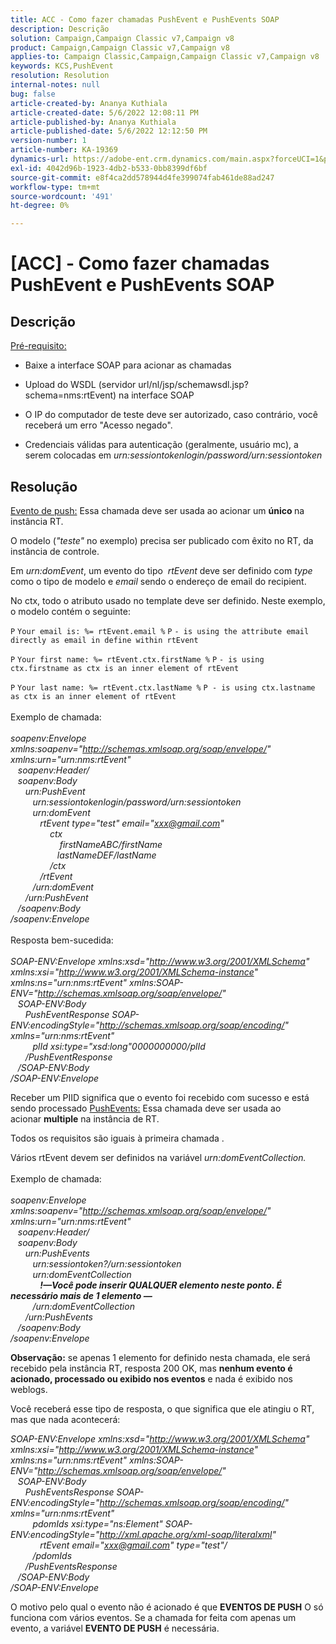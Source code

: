 ```yaml
---
title: ACC - Como fazer chamadas PushEvent e PushEvents SOAP
description: Descrição
solution: Campaign,Campaign Classic v7,Campaign v8
product: Campaign,Campaign Classic v7,Campaign v8
applies-to: Campaign Classic,Campaign,Campaign Classic v7,Campaign v8
keywords: KCS,PushEvent
resolution: Resolution
internal-notes: null
bug: false
article-created-by: Ananya Kuthiala
article-created-date: 5/6/2022 12:08:11 PM
article-published-by: Ananya Kuthiala
article-published-date: 5/6/2022 12:12:50 PM
version-number: 1
article-number: KA-19369
dynamics-url: https://adobe-ent.crm.dynamics.com/main.aspx?forceUCI=1&pagetype=entityrecord&etn=knowledgearticle&id=a22f902d-35cd-ec11-a7b5-0022480b639b
exl-id: 4042d96b-1923-4db2-b533-0bb8399df6bf
source-git-commit: e8f4ca2dd578944d4fe399074fab461de88ad247
workflow-type: tm+mt
source-wordcount: '491'
ht-degree: 0%

---
```


# [ACC] - Como fazer chamadas PushEvent e PushEvents SOAP

## Descrição

<u>Pré-requisito:</u>
- Baixe a interface SOAP para acionar as chamadas

- Upload do WSDL (servidor url/nl/jsp/schemawsdl.jsp?schema=nms:rtEvent) na interface SOAP

- O IP do computador de teste deve ser autorizado, caso contrário, você receberá um erro &quot;Acesso negado&quot;.

- Credenciais válidas para autenticação (geralmente, usuário mc), a serem colocadas em *urn:sessiontokenlogin/password/urn:sessiontoken*




## Resolução

<u>Evento de push:</u>
Essa chamada deve ser usada ao acionar um <b>único </b>na instância RT.

O modelo (*&quot;teste&quot;* no exemplo) precisa ser publicado com êxito no RT, da instância de controle.

Em *urn:domEvent*, um evento do tipo  *rtEvent* deve ser definido com *type* como o tipo de modelo e *email* sendo o endereço de email do recipient.

No ctx, todo o atributo usado no template deve ser definido. Neste exemplo, o modelo contém o seguinte:

`P` `Your email is: %= rtEvent.email %` `P` `- is using the attribute email directly as email in define within rtEvent`

`P` `Your first name: %= rtEvent.ctx.firstName %` `P` `- is using ctx.firstname as ctx is an inner element of rtEvent`

`P` `Your last name: %= rtEvent.ctx.lastName %` `P - is using ctx.lastname as ctx is an inner element of rtEvent`
<br><br>Exemplo de chamada:<br><br>
*soapenv:Envelope xmlns:soapenv=&quot;http://schemas.xmlsoap.org/soap/envelope/&quot; xmlns:urn=&quot;urn:nms:rtEvent&quot;
<br>   soapenv:Header/
<br>   soapenv:Body
<br>      urn:PushEvent
<br>         urn:sessiontokenlogin/password/urn:sessiontoken
<br>         urn:domEvent
<br>            rtEvent type=&quot;test&quot; email=&quot;xxx@gmail.com&quot; 
<br>                ctx
<br>                    firstNameABC/firstName
<br>                   lastNameDEF/lastName
<br>                /ctx
<br>            /rtEvent
<br>         /urn:domEvent
<br>      /urn:PushEvent
<br>   /soapenv:Body
<br>/soapenv:Envelope*
<br><br>Resposta bem-sucedida:<br><br>
*SOAP-ENV:Envelope xmlns:xsd=&quot;http://www.w3.org/2001/XMLSchema&quot; xmlns:xsi=&quot;http://www.w3.org/2001/XMLSchema-instance&quot; xmlns:ns=&quot;urn:nms:rtEvent&quot; xmlns:SOAP-ENV=&quot;http://schemas.xmlsoap.org/soap/envelope/&quot;
<br>   SOAP-ENV:Body
<br>      PushEventResponse SOAP-ENV:encodingStyle=&quot;http://schemas.xmlsoap.org/soap/encoding/&quot; xmlns=&quot;urn:nms:rtEvent&quot;
<br>         plId xsi:type=&quot;xsd:long&quot;0000000000/plId
<br>      /PushEventResponse
<br>   /SOAP-ENV:Body
<br>/SOAP-ENV:Envelope*

Receber um PIID significa que o evento foi recebido com sucesso e está sendo processado
<u>PushEvents:</u>
Essa chamada deve ser usada ao acionar <b>multiple</b> na instância de RT.

Todos os requisitos são iguais à primeira chamada .

Vários rtEvent devem ser definidos na variável *urn:domEventCollection.*
<br><br>Exemplo de chamada:<br><br>
*soapenv:Envelope xmlns:soapenv=&quot;http://schemas.xmlsoap.org/soap/envelope/&quot; xmlns:urn=&quot;urn:nms:rtEvent&quot;
<br>   soapenv:Header/
<br>   soapenv:Body
<br>      urn:PushEvents
<br>         urn:sessiontoken?/urn:sessiontoken
<br>         urn:domEventCollection
<br>            <b>!—Você pode inserir QUALQUER elemento neste ponto. É necessário mais de 1 elemento —</b>
<br>         /urn:domEventCollection
<br>      /urn:PushEvents
<br>   /soapenv:Body
<br>/soapenv:Envelope*

<b>Observação:</b> se apenas 1 elemento for definido nesta chamada, ele será recebido pela instância RT, resposta 200 OK, mas <b>nenhum evento é acionado, processado ou exibido nos eventos</b> e nada é exibido nos weblogs.

Você receberá esse tipo de resposta, o que significa que ele atingiu o RT, mas que nada acontecerá:

*SOAP-ENV:Envelope xmlns:xsd=&quot;http://www.w3.org/2001/XMLSchema&quot; xmlns:xsi=&quot;http://www.w3.org/2001/XMLSchema-instance&quot; xmlns:ns=&quot;urn:nms:rtEvent&quot; xmlns:SOAP-ENV=&quot;http://schemas.xmlsoap.org/soap/envelope/&quot;
<br>   SOAP-ENV:Body
<br>      PushEventsResponse SOAP-ENV:encodingStyle=&quot;http://schemas.xmlsoap.org/soap/encoding/&quot; xmlns=&quot;urn:nms:rtEvent&quot;
<br>         pdomIds xsi:type=&quot;ns:Element&quot; SOAP-ENV:encodingStyle=&quot;http://xml.apache.org/xml-soap/literalxml&quot;
<br>            rtEvent email=&quot;xxx@gmail.com&quot; type=&quot;test&quot;/
<br>         /pdomIds
<br>      /PushEventsResponse
<br>   /SOAP-ENV:Body
<br>/SOAP-ENV:Envelope*

O motivo pelo qual o evento não é acionado é que <b>EVENTOS DE PUSH</b> O só funciona com vários eventos. Se a chamada for feita com apenas um evento, a variável <b>EVENTO DE PUSH</b> é necessária.
